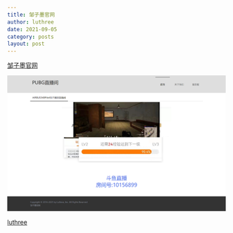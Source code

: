 ```yaml
---
title: 邹子墨官网
author: luthree
date: 2021-09-05
category: posts
layout: post
---
```


[邹子墨官网](https://luthree.tk/zzm)

![邹子墨官网截图](/img/zzm_website_pic.png "邹子墨官网截图")

[luthree](http://luthree.tk)

